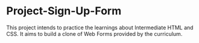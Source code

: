 # Project-Sign-Up-Form

This project intends to practice the learnings about Intermediate HTML and CSS. It aims to build a clone of Web Forms provided by the curriculum.